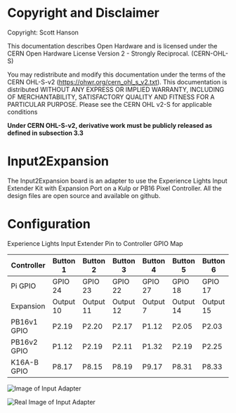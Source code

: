 # Copyright and Disclaimer
Copyright: Scott Hanson

This documentation describes Open Hardware and is licensed under the CERN Open Hardware License Version 2 - Strongly Reciprocal. (CERN-OHL-S)

You may redistribute and modify this documentation under the terms of the CERN OHL-S-v2 (https://ohwr.org/cern_ohl_s_v2.txt). This documentation is distributed WITHOUT ANY EXPRESS OR IMPLIED WARRANTY, INCLUDING OF MERCHANTABILITY, SATISFACTORY QUALITY AND FITNESS FOR A PARTICULAR PURPOSE. Please see the CERN OHL v2-S for applicable conditions

**Under CERN OHL-S-v2, derivative work must be publicly released as defined in subsection 3.3**

# Input2Expansion

The Input2Expansion board is an adapter to use the Experience Lights Input Extender Kit with Expansion Port on a Kulp or PB16 Pixel Controller.  All the design files are open source and available on github.

# Configuration

Experience Lights Input Extender Pin to Controller GPIO Map

|Controller |Button 1 |Button 2 |Button 3 |Button 4 |Button 5 |Button 6 |
|-----------|---------|---------|---------|---------|---------|---------|
|Pi GPIO    |GPIO 24  |GPIO 23  |GPIO 22  |GPIO 27  |GPIO 18  |GPIO 17  |
|Expansion  |Output 10|Output 11|Output 12|Output 7 |Output 14|Output 15|
|PB16v1 GPIO|P2.19    |P2.20    |P2.17    |P1.12    |P2.05    |P2.03    |
|PB16v2 GPIO|P1.12    |P2.19    |P2.11    |P1.32    |P2.19    |P2.25    |
|K16A-B GPIO|P8.17    |P8.15    |P8.19    |P9.17    |P8.31    |P8.33    |

![Image of Input Adapter](https://github.com/computergeek1507/PB_16/raw/master/Input_Adapter/Input_Adapter.png)

![Real Image of Input Adapter](https://github.com/computergeek1507/PB_16/raw/master/Input_Adapter/PXL_20220919_122310893.jpg)

